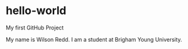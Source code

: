 # hello-world
My first GitHub Project

My name is Wilson Redd. I am a student at Brigham Young University.
